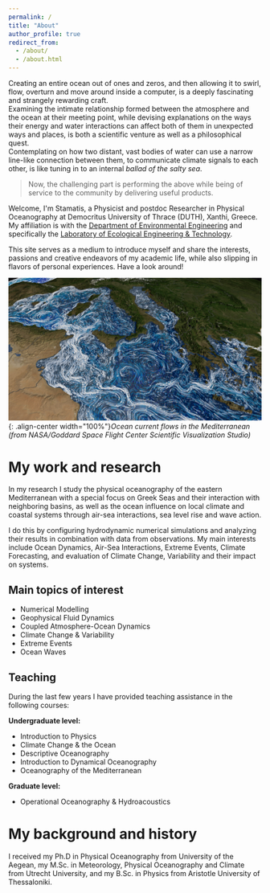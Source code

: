 ```yaml
---
permalink: /
title: "About"
author_profile: true
redirect_from: 
  - /about/
  - /about.html
---
```


Creating an entire ocean out of ones and zeros, and then allowing it to swirl, flow, overturn and move around inside a computer, is a deeply fascinating and strangely rewarding craft.   
Examining the intimate relationship formed between the atmosphere and the ocean at their meeting point, while devising explanations on the ways their energy and water interactions can affect both of them in unexpected ways and places, is both a scientific venture as well as a philosophical quest.   
Contemplating on how two distant, vast bodies of water can use a narrow line-like connection between them, to communicate climate signals to each other, is like tuning in to an internal _ballad of the salty sea_.

> Now, the challenging part is performing the above while being of service to the community by delivering useful products.

Welcome, I'm Stamatis, a Physicist and postdoc Researcher in Physical Oceanography at Democritus University of Thrace (DUTH), Xanthi, Greece. My affiliation is with the [Department of Environmental Engineering](https://env.duth.gr/en/) and specifically the [Laboratory of Ecological Engineering & Technology](https://env.duth.gr/en/laboratories/lab5/).

This site serves as a medium to introduce myself and share the interests, passions and creative endeavors of my academic life, while also slipping in flavors of personal experiences. Have a look around!

![](/images/med_final_03.03000.jpg){: .align-center width="100%"}*Ocean current flows in the Mediterranean (from NASA/Goddard Space Flight Center Scientific Visualization Studio)*   

My work and research
======
In my research I study the physical oceanography of the eastern Mediterranean with a special focus on Greek Seas and their interaction with neighboring basins, as well as the ocean influence on local climate and coastal systems through air-sea interactions, sea level rise and wave action. 

I do this by configuring hydrodynamic numerical simulations and analyzing their results in combination with data from observations. My main interests include Ocean Dynamics, Air-Sea Interactions, Extreme Events, Climate Forecasting, and evaluation of Climate Change, Variability and their impact on systems.

<!--
You can find out more about my work in the [Projects](https://stamatispetalas.github.io/Projects) section, where I provide more information on past and current projects, and some hints on future .
-->

Main topics of interest
------
- Numerical Modelling <!--[Numerical Modelling](https://stamatispetalas.github.io/Projects/)-->
- Geophysical Fluid Dynamics <!--[Geophysical Fluid Dynamics](https://stamatispetalas.github.io/Projects/)-->
- Coupled Atmosphere-Ocean Dynamics <!--[Coupled Atmosphere-Ocean Dynamics](https://stamatispetalas.github.io/Projects/)-->
- Climate Change & Variability <!--[Climate Change & Variability](https://stamatispetalas.github.io/Projects/)-->
- Extreme Events <!--[Extreme Events](https://stamatispetalas.github.io/Projects/)-->
- Ocean Waves <!--[Ocean Waves](https://stamatispetalas.github.io/Projects/)-->

Teaching
------
During the last few years I have provided teaching assistance in the following courses:

**Undergraduate level:**
- Introduction to Physics <!--[Introduction to Physics]](https://stamatispetalas.github.io/Teaching/)-->
- Climate Change & the Ocean <!--[Climate Change & the Ocean]](https://stamatispetalas.github.io/Teaching/)-->
- Descriptive Oceanography <!--[Descriptive Oceanography]](https://stamatispetalas.github.io/Teaching/)-->
- Introduction to Dynamical Oceanography <!--[Introduction to Dynamical Oceanography]](https://stamatispetalas.github.io/Teaching/)-->
- Oceanography of the Mediterranean <!--[Oceanography of the Mediterranean]](https://stamatispetalas.github.io/Teaching/)-->

**Graduate level:**
- Operational Oceanography & Hydroacoustics <!--[Operational Oceanography & Hydroacoustics]](https://stamatispetalas.github.io/Teaching/)-->

My background and history
======
I received my Ph.D in Physical Oceanography from University of the Aegean, my M.Sc. in Meteorology, Physical Oceanography and Climate from Utrecht University, and my B.Sc. in Physics from Aristotle University of Thessaloniki. <!-- from the UC-Berkeley School of Information, my M.A. from the Communication, Culture, and Technology program at Georgetown University, and my B.A. in the Humanities program at the University of Texas at Austin. For just under five years after receiving my Ph.D, I was at the Berkeley Institute for Data Science as a staff ethnographer. At BIDS, I was first a postdoctoral scholar, then became a principal investigator and led several research and education efforts, including the institute’s Data Science Studies efforts and the Best Practices in Data Science series.-->

<!-- My intellectual communities
======
I’m a disciplinary nomad, ....integrating disciplines like computer science, information science, social psychology, and organization/management science with fields like philosophy, sociology, anthropology, and history of science and technology. In terms of academic specialties, I spend a lot of my time in the fields of Science and Technology Studies, Computer-Supported Cooperative Work, and new media / internet studies. Methodologically, while I am trained as a qualitative ethnographer, I also rely on other qualitative, quantitative, and computational methods. I often use more statistical forms of analysis to contextualize and further support more qualitative approaches, frequently collaborating with people from other disciplines. I frequently speak at conferences and events, and I also consult with various groups, organizations, and companies about a wide range of topics.-->
